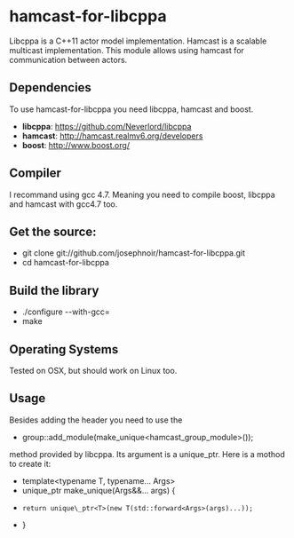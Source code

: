 hamcast-for-libcppa
===================

Libcppa is a C++11 actor model implementation. Hamcast is a scalable multicast implementation. This module allows using hamcast for communication between actors.


Dependencies
------------

To use hamcast-for-libcppa you need libcppa, hamcast and boost.

* __libcppa__: https://github.com/Neverlord/libcppa
* __hamcast__: http://hamcast.realmv6.org/developers
* __boost__: http://www.boost.org/


Compiler
--------

I recommand using gcc 4.7. Meaning you need to compile boost, libcppa and hamcast with gcc4.7 too.


Get the source:
--------------

* git clone git://github.com/josephnoir/hamcast-for-libcppa.git
* cd hamcast-for-libcppa


Build the library
-----------------

* ./configure --with-gcc=<your gcc4.7 compiler>
* make


Operating Systems
-----------------

Tested on OSX, but should work on Linux too.


Usage
-----

Besides adding the header you need to use the

* group::add\_module(make\_unique<hamcast_group_module>());

method provided by libcppa. Its argument is a unique\_ptr. Here is a mothod to create it:

* template<typename T, typename... Args>
* unique\_ptr<T> make\_unique(Args&&... args) {
*     return unique\_ptr<T>(new T(std::forward<Args>(args)...));
* }


